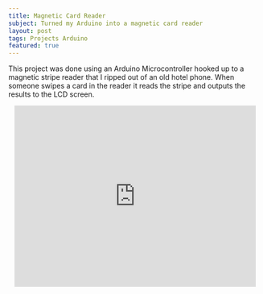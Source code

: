 ```yaml
---
title: Magnetic Card Reader
subject: Turned my Arduino into a magnetic card reader
layout: post
tags: Projects Arduino
featured: true
---
```


This project was done using an Arduino Microcontroller hooked up to a magnetic stripe reader that I ripped out of an old hotel phone. When someone swipes a card in the reader it reads the stripe and outputs the results to the LCD screen.

<center>
    <iframe width="480" height="360" src="http://www.youtube.com/embed/TZFEuNIuSyY" frameborder="0" allowfullscreen></iframe>
</center>
